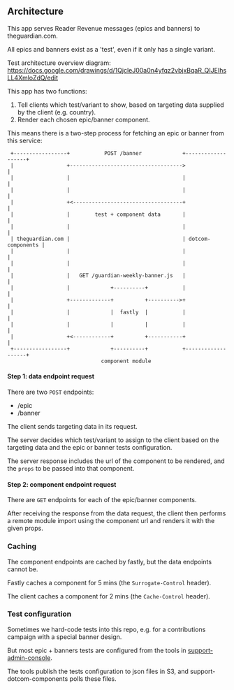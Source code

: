 ## Architecture

This app serves Reader Revenue messages (epics and banners) to theguardian.com.

All epics and banners exist as a 'test', even if it only has a single variant.

Test architecture overview diagram:
https://docs.google.com/drawings/d/1QjcleJ00a0n4yfqz2vbjxBqaR_QIJEIhsLL4XmloZdQ/edit

This app has two functions:
1. Tell clients which test/variant to show, based on targeting data supplied by the client (e.g. country).
2. Render each chosen epic/banner component.

This means there is a two-step process for fetching an epic or banner from this service:

```
 +-----------------+           POST /banner             +-------------------+
 |                 +------------------------------------>                   |
 |                 |                                    |                   |
 |                 |                                    |                   |
 |                 +<-----------------------------------+                   |
 |                 |        test + component data       |                   |
 |                 |                                    |                   |
 | theguardian.com |                                    | dotcom-components |
 |                 |                                    |                   |
 |                 |                                    |                   |
 |                 |   GET /guardian-weekly-banner.js   |                   |
 |                 |             +----------+           |                   |
 |                 +-------------+          +---------->+                   |
 |                 |             |  fastly  |           |                   |
 |                 |             |          |           |                   |
 |                 +<------------+          +-----------+                   |
 +-----------------+             +----------+           +-------------------+
                              component module

```


#### Step 1: data endpoint request
There are two `POST` endpoints:
- /epic
- /banner

The client sends targeting data in its request.

The server decides which test/variant to assign to the client based on the targeting data and the epic or banner tests configuration. 

The server response includes the url of the component to be rendered, and the `props` to be passed into that component.

#### Step 2: component endpoint request
There are `GET` endpoints for each of the epic/banner components.

After receiving the response from the data request, the client then performs a remote module import using the component url and renders it with the given props.


### Caching
The component endpoints are cached by fastly, but the data endpoints cannot be.

Fastly caches a component for 5 mins (the `Surrogate-Control` header).

The client caches a component for 2 mins (the `Cache-Control` header).

### Test configuration
Sometimes we hard-code tests into this repo, e.g. for a contributions campaign with a special banner design.

But most epic + banners tests are configured from the tools in [support-admin-console](https://github.com/guardian/support-admin-console).

The tools publish the tests configuration to json files in S3, and support-dotcom-components polls these files.
